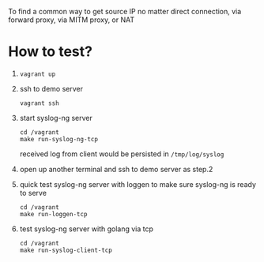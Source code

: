 To find a common way to get source IP no matter direct connection, via forward proxy, via MITM proxy, or NAT

# How to test?

1. `vagrant up`

2. ssh to demo server

    ```console
    vagrant ssh
    ```

3. start syslog-ng server

    ```console
    cd /vagrant
    make run-syslog-ng-tcp
    ```

    received log from client would be persisted in `/tmp/log/syslog`

4. open up another terminal and ssh to demo server as step.2

5. quick test syslog-ng server with loggen to make sure syslog-ng is ready to serve

    ```console
    cd /vagrant
    make run-loggen-tcp
    ```

6. test syslog-ng server with golang via tcp

    ```console
    cd /vagrant
    make run-syslog-client-tcp
    ```

